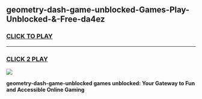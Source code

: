 
## geometry-dash-game-unblocked-Games-Play-Unblocked-&-Free-da4ez
<h3>
<a href="https://premium76.site?title=geometry-dash-game-unblocked&ref=24A">CLICK TO PLAY</a></h3>
<hr>

<h3>
<a href="https://premium76.site?title=geometry-dash-game-unblocked&ref=24A">CLICK 2 PLAY</a>
  
</h3>

<a href="https://premium76.site?title=geometry-dash-game-unblocked&ref=24A"><img src="https://clearcache.store/games.png"></a>


**geometry-dash-game-unblocked games unblocked: Your Gateway to Fun and Accessible Online Gaming**
